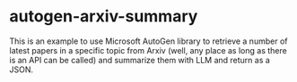 # autogen-arxiv-summary

This is an example to use Microsoft AutoGen library to retrieve a number of latest papers in a specific topic from Arxiv (well, any place as long as there is an API can be called) and summarize them with LLM and return as a JSON. 
